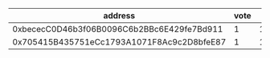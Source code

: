 address|vote|timestamp|signature
---|---|---|---
0xbececC0D46b3f06B0096C6b2BBc6E429fe7Bd911|1|1618331254|0xc0629b2276953a57bbf941e7ce85e6f995a0917e5def98be986a84734290f67700728ef40927c8b829a4d7fa04aac7ee594cf0f9255c2e19026cfae31d7673911c
0x705415B435751eCc1793A1071F8Ac9c2D8bfeE87|1|1618331655|0xfd982307e857ea56c3b0499de3885390032779d281207ef8094e5ad84d1e9a4b4d6ce5f538308d417ae0c9c9fd5e28355daa8d4dec22b01f71ff3a40c7fc22831c